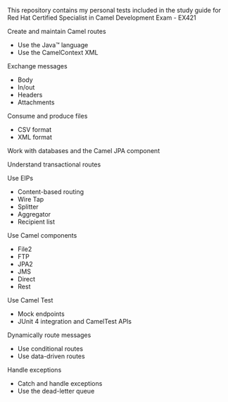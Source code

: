 This repository contains my personal tests included in the study guide for Red Hat Certified Specialist in Camel Development Exam - EX421

Create and maintain Camel routes

-   Use the Java™  language
-   Use the CamelContext XML

Exchange messages

-   Body
-   In/out
-   Headers
-   Attachments

Consume and produce files

-   CSV format
-   XML format

Work with databases and the Camel JPA component

Understand transactional routes

Use EIPs

-   Content-based routing
-   Wire Tap
-   Splitter
-   Aggregator
-   Recipient list

Use Camel components

-   File2
-   FTP
-   JPA2
-   JMS
-   Direct
-   Rest

Use Camel Test

-   Mock endpoints
-   JUnit 4 integration and CamelTest APIs

Dynamically route messages

-   Use conditional routes
-   Use data-driven routes

Handle exceptions

-   Catch and handle exceptions
-   Use the dead-letter queue
